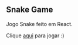 ## Snake Game 

Jogo Snake feito em React.

Clique [aqui](https://snake-game-xi-two.vercel.app) para jogar :)
